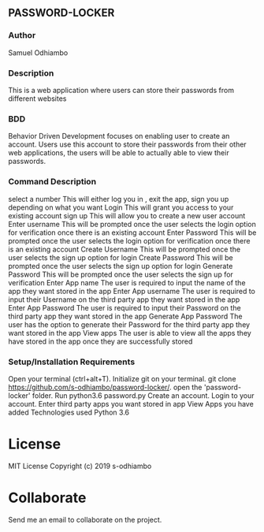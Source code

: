 ## PASSWORD-LOCKER

### Author
 Samuel Odhiambo

### Description
This is a web application where users can store their passwords from different  websites

### BDD

 Behavior Driven Development focuses on enabling user to create an account. Users use this account to store their passwords from their other web applications, the users will be able to actually able to view their passwords.

### Command	Description

 select a number	This will either log you in , exit the app, sign you up depending on what you want
 Login	This will grant you access to your existing account
 sign up	This will allow you to create a new user account
 Enter username	This will be prompted once the user selects the login option for verification once there is an existing account
 Enter Password	This will be prompted once the user selects the login option for verification once there is an existing account
 Create Username	This will be prompted once the user selects the sign up option for login
 Create Password	This will be prompted once the user selects the sign up option for login
 Generate Password	This will be prompted once the user selects the sign up for verification
 Enter App name	The user is required to input the name of the app they want stored in the app
 Enter App username	The user is required to input their Username on the third party app they want stored in the app
 Enter App Password	The user is required to input their Password on the third party app they want stored in the app
 Generate App Password	The user has the option to generate their Password for the third party app they want stored in the app
 View apps	The user is able to view all the apps they have stored in the app once they are successfully stored

### Setup/Installation Requirements

 Open your terminal (ctrl+alt+T).
 Initialize git on your terminal.
 git clone https://github.com/s-odhiambo/password-locker/.
 open the 'password-locker' folder.
 Run python3.6 password.py
 Create an account.
 Login to your account.
 Enter third party apps you want stored in app
 View Apps you have added
 Technologies used
 Python 3.6

 # License
 MIT License Copyright (c) 2019 s-odhiambo

 # Collaborate
 Send me an email to collaborate on the project.

